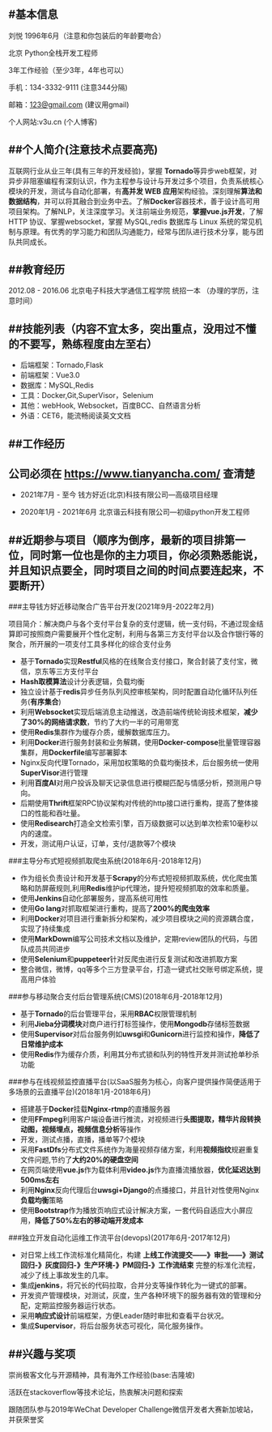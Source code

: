 #基本信息
---
刘悦 1996年6月（注意和你包装后的年龄要吻合）

北京 Python全栈开发工程师

3年工作经验（至少3年，4年也可以）

手机：134-3332-9111 (注意344分隔)

邮箱：123@gmail.com  (建议用gmail)

个人网站:v3u.cn (个人博客)

##个人简介(注意技术点要高亮)
---
互联网行业从业三年(具有三年的开发经验)，掌握 **Tornado**等异步web框架，对异步非阻塞编程有深刻认识，作为主程参与设计与开发过多个项目，负责系统核心模块的开发，测试与自动化部署，有**高并发 WEB 应用**架构经验。深刻理解**算法和数据结构**，并可以将其融合到业务中去。了解**Docker**容器技术，善于设计高可用项目架构。了解NLP，关注深度学习。关注前端业务规范，**掌握vue.js开发**，了解 HTTP 协议、掌握websocket，掌握 MySQL,redis 数据库与 Linux 系统的常见机制与原理。有优秀的学习能力和团队沟通能力，经常与团队进行技术分享，能与团队共同成长。

##教育经历
---
2012.08 - 2016.06 北京电子科技大学通信工程学院 统招一本  （办理的学历，注意时间）

##技能列表（内容不宜太多，突出重点，没用过不懂的不要写，熟练程度由左至右）
---
* 后端框架：Tornado,Flask
* 前端框架：Vue3.0
* 数据库：MySQL,Redis
* 工具：Docker,Git,SuperVisor，Selenium
* 其他：webHook, Websocket，百度BCC、自然语言分析
* 外语：CET6，能流畅阅读英文文档

##工作经历
---

## 公司必须在 https://www.tianyancha.com/  查清楚

* 2021年7月 - 至今
钱方好近(北京)科技有限公司—高级项目经理

* 2020年1月 - 2021年6月
北京谐云科技有限公司—初级python开发工程师

##近期参与项目（顺序为倒序，最新的项目排第一位，同时第一位也是你的主力项目，你必须熟悉能说，并且知识点要全，同时项目之间的时间点要连起来，不要断开）
---

###主导钱方好近移动聚合广告平台开发(2021年9月-2022年2月)

项目简介：解决商户与各个支付平台复杂的支付逻辑，统一支付码，不通过现金结算即可按照商户需要展开个性化定制，利用与各第三方支付平台以及合作银行等的聚合，所开展的一项支付工具多样化的综合支付业务

* 基于**Tornado**实现**Restful**风格的在线聚合支付接口，聚合封装了支付宝，微信，京东等三方支付平台
* **Hash取模算法**设计分表逻辑，负载均衡
* 独立设计基于**redis**异步任务队列风控审核架构，同时配置自动化循环队列任务(**有序集合**)
* 利用**Websocket**实现后端消息主动推送，改造前端传统轮询技术框架，**减少了30%的网络请求数**，节约了大约一半的可用带宽
* 使用**Redis**集群作为缓存介质，缓解数据库压力。
* 利用**Docker**进行服务封装和业务解耦，使用**Docker-compose**批量管理容器集群，用**Dockerfile**编写部署脚本
* Nginx反向代理Tornado，采用加权策略的负载均衡技术，后台服务统一使用**SuperVisor**进行管理
* 利用**百度AI**对用户投诉及聊天记录信息进行模糊匹配与情感分析，预测用户导向。
* 后期使用**Thrift**框架RPC协议架构对传统的http接口进行重构，提高了整体接口的性能和吞吐量。
* 使用**Redisearch**打造全文检索引擎，百万级数据可以达到单次检索10毫秒以内的速度。
* 开发，测试用户认证，订单，支付/退款等7个模块



###主导分布式短视频抓取爬虫系统(2018年6月-2018年12月)

* 作为组长负责设计和开发基于**Scrapy**的分布式短视频抓取系统，优化爬虫策略和防屏蔽规则,利用**Redis**维护ip代理池，提升短视频抓取的效率和质量。
* 使用**Jenkins**自动化部署服务，提高系统可用性
* 使用**Go lang**对抓取框架进行重构，提高了**200%的爬虫效率**
* 利用**Docker**对项目进行重新拆分和架构，减少项目模块之间的资源耦合度，实现了持续集成
* 使用**MarkDown**编写公司技术文档以及维护，定期review团队的代码，与团队成员共同进步
* 使用**Selenium**和**puppeteer**针对反爬虫进行反复测试和改进抓取方案
* 整合微信，微博，qq等多个三方登录平台，打造一键式社交账号绑定系统，提高用户体验


###参与移动聚合支付后台管理系统(CMS)(2018年6月-2018年12月)

* 基于**Tornado**的后台管理平台，采用**RBAC**权限管理机制
* 利用**Jieba分词模块**对商户进行打标签操作，使用**Mongodb**存储标签数据
* 使用**Supervisor**对后台服务例如**uwsgi**和**Gunicorn**进行监控和操作，**降低了日常维护成本**
* 使用**Redis**作为缓存介质，利用其分布式锁和队列的特性开发并测试抢单秒杀功能


###参与在线视频监控直播平台(以SaaS服务为核心，向客户提供操作简便适用于多场景的云直播平台)(2018年1月-2018年6月)

* 搭建基于**Docker**挂载**Nginx-rtmp**的直播服务器
* 使用**FFmpeg**利用客户端设备进行推流，对视频进行**头图提取，精华片段转换动图，视频埋点，视频信息分析**等操作
* 开发，测试点播，直播，播单等7个模块
* 采用**FastDfs**分布式文件系统作为海量视频存储方案，利用**视频指纹**规避重复文件问题,节约了**大约20%的硬盘空间**
* 在网页端使用**vue.js**作为载体利用**video.js**作为直播流播放器，**优化延迟达到500ms左右**
* 利用**Nginx**反向代理后台**uwsgi+Django**的点播接口，并且针对性使用Nginx**负载均衡**策略
* 使用**Bootstrap**作为播放页响应式设计解决方案，一套代码自适应大小屏应用，**降低了50%左右的移动端开发成本**


###独立开发自动化运维工作流平台(devops)(2017年6月-2017年12月)

* 对日常上线工作流标准化精简化，构建 **上线工作流提交——》审批——》测试回归-》灰度回归-》生产环境-》PM回归-》工作流结束** 完整的标准化流程，减少了线上事故发生的几率。
* 集成**jenkins**，将冗长的代码拉取，合并分支等操作转化为一键式的部署。
* 开发资产管理模块，对测试，灰度，生产各种环境下的服务器有效的管理和分配，定期监控服务器运行状态。
* 采用**响应式设计**前端框架，方便Leader随时审批和查看平台状况。
* 集成**Supervisor**，将后台服务状态可视化，简化服务操作。

##兴趣与奖项
---

崇尚极客文化与开源精神，具有海外工作经验(base:吉隆坡)

活跃在stackoverflow等技术论坛，热衷解决问题和探索

跟随团队参与2019年WeChat Developer Challenge微信开发者大赛新加坡站，并获荣誉奖
